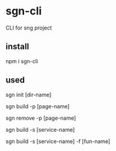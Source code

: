 # sgn-cli
CLI for sng project

## install
  npm i sgn-cli
## used
  sgn init [dir-name]
  
  sgn build -p [page-name]
  
  sgn remove -p [page-name]
  
  sgn build -s [service-name]
  
  sgn build -s [service-name] -f [fun-name]
  
